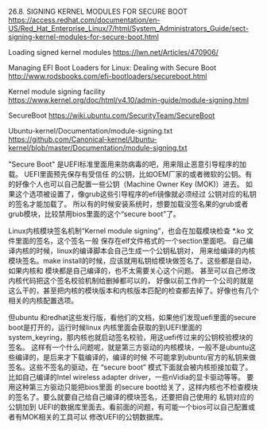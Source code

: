 26.8. SIGNING KERNEL MODULES FOR SECURE BOOT
https://access.redhat.com/documentation/en-US/Red_Hat_Enterprise_Linux/7/html/System_Administrators_Guide/sect-signing-kernel-modules-for-secure-boot.html

Loading signed kernel modules
https://lwn.net/Articles/470906/

Managing EFI Boot Loaders for Linux: Dealing with Secure Boot
http://www.rodsbooks.com/efi-bootloaders/secureboot.html

Kernel module signing facility
https://www.kernel.org/doc/html/v4.10/admin-guide/module-signing.html

SecureBoot
https://wiki.ubuntu.com/SecurityTeam/SecureBoot

Ubuntu-kernel/Documentation/module-signing.txt
https://github.com/Canonical-kernel/Ubuntu-kernel/blob/master/Documentation/module-signing.txt

"Secure Boot" 是UEFI标准里面用来防病毒的吧，用来阻止恶意引导程序的加载。 UEFI里面预先保存有受信任
的公钥，比如OEM厂家的或者微软的公钥。有的好像个人也可以自己配置一些公钥（Machine Owner Key (MOK)）进去。
如果这个选项被设置了，像grub这些引导程序的efi镜像就必须经过 公钥对应的私钥的签名才能加载了。
所以有的时候安装系统时，想要加载没签名果的grub或者grub模块，比较禁用bios里面的这个“secure boot”了。

Linux内核模块签名机制“Kernel module signing”，也会在加载模块检查 *.ko 文件里面的签名，这个签名一般
保存在elf文件格式的一个section里面吧。  自己编译内核的时候，linux的编译脚本会自己生成一个公钥私钥对，
用来给编译的内核模块签名。make install的时候，应该就用私钥给模块做签名了。这些都是自动，如果内核和
模块都是自己编译的，也不太需要关心这个问题。 甚至可以自己修改内核代码把这个签名校验机制给删掉都可以的，
好像以前工作的一个公司的就是这么干的，甚至把内核的模块版本和内核版本匹配的检查都去掉了。好像也有几个相关的内核配置选项。

但ubuntu 和redhat这些发行版，看他们的文档，如果他们发现uefi里面的secure boot是打开的，运行时候linux
内核里面会获取的到UEFI里面的system_keyring，那内核也就启动签名校验，用这uefi传过来的公钥校验模块的签名。
这样有一个什么问题呢，就是第三方驱动的内核模块，一般不是ubuntu这些编译的，是后来才下载编译的，编译的时候
不可能拿到ubuntu官方的私钥来做签名。这些不签名的驱动，在 “secure boot” 模式下面就会被内核拒接加载了。
比如自己编译的Intel wireless adapter driver，一些nVidia的显卡驱动等等。 要用这种第三方驱动只能把bios里面
的secure boot给关了，这样内核也不检查模块的签名了。要么就要自己给自己编译的模块签名，还要把自己使用的
私钥对应的公钥加到 UEFI的数据库里面去。看前面的问题，有可能一个bios可以自己配置或者有MOK相关的工具可以
修改UEFI的公钥数据库。


